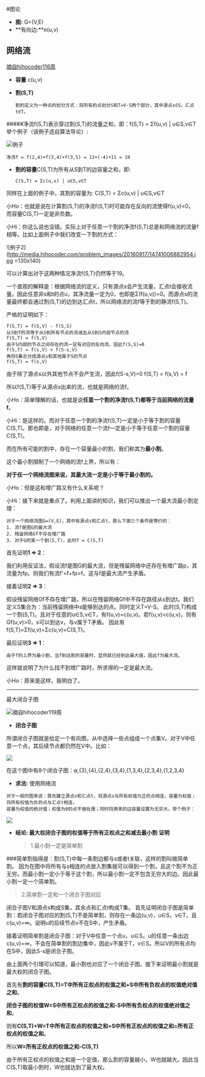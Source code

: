 #图论
* **图:** G=(V,E)
* **有向边:**e(u,v)

网络流
--
[摘自hihocoder116周](Jhttps://hihocoder.com/problemset/problem/1378)
* **容量** c(u,v)

* **割(S,T)**

      割的定义为一种点的划分方式：将所有的点划分S和T=V-S两个部分，其中源点s∈S，汇点t∈T。

#####净流f(S,T)表示穿过割(S,T)的流量之和，即：f(S,T) = Σf(u,v) | u∈S,v∈T
举个例子（该例子选自算法导论）:

![例子](http://media.hihocoder.com/problem_images/20160917/14741006888435.jpg)

    净流f = f(2,4)+f(3,4)+f(3,5) = 12+(-4)+11 = 19
* **割的容量**C(S,T)为所有从S到T的边容量之和，即:

      C(S,T) = Σc(u,v) | u∈S,v∈T
同样在上面的例子中，其割的容量为:
      C(S,T) = Σc(u,v) | u∈S,v∈T

小Ho：也就是说在计算割(S,T)的净流f(S,T)时可能存在反向的流使得f(u,v)<0，而容量C(S,T)一定是非负数。

小Hi：你这么说也没错。实际上对于任意一个割的净流f(S,T)总是和网络流的流量f相等。比如上面例子中我们改变一下割的方式：

![例子2](http://media.hihocoder.com/problem_images/20160917/14741006882954.jpg =130x140)

可以计算出对于这两种情况净流f(S,T)仍然等于19。

一个直观的解释是：根据网络流的定义，只有源点s会产生流量，汇点t会接收流量。因此任意非s和t的点u，其净流量一定为0，也即是Σ(f(u,v))=0。而源点s的流量最终都会通过割(S,T)的边到达汇点t，所以网络流的流f等于割的静流f(S,T)。

严格的证明如下：
```
f(S,T) = f(S,V) - f(S,S)
从S到T的流等于从S到所有节点的流减去从S到S内部节点的流
f(S,T) = f(S,V)
由于S内部的节点之间存在的流一定有对应的反向流，因此f(S,S)=0
f(S,T) = f(s,V) + f(S-s,V)
再将S集合分成源点s和其他属于S的节点
f(S,T) = f(s,V)
```
由于除了源点s以外其他节点不会产生流，因此f(S-s,V)=0
f(S,T) = f(s,V) = f

所以f(S,T)等于从源点s出来的流，也就是网络的流f。

小Ho：简单理解的话，也就是说**任意一个割的净流f(S,T)都等于当前网络的流量f**。

小Hi：是这样的。而对于任意一个割的净流f(S,T)一定是小于等于割的容量C(S,T)。那也即是，对于网络的任意一个流f一定是小于等于任意一个割的容量C(S,T)。

而在所有可能的割中，存在一个容量最小的割，我们称其为**最小割**。

这个最小割限制了一个网络的流f上界，所以有：

**对于任一个网络流图来说，其最大流一定是小于等于最小割的。**

小Ho：但是这和增广路又有什么关系呢？

小Hi：接下来就是重点了。利用上面讲的知识，我们可以推出一个最大流最小割定理：

```
对于一个网络流图G=(V,E)，其中有源点s和汇点t，那么下面三个条件是等价的：
1. 流f是图G的最大流
2. 残留网络Gf不存在增广路
3. 对于G的某一个割(S,T)，此时f = C(S,T)
```
首先证明**1 => 2**：

我们利用反证法，假设流f是图G的最大流，但是残留网络中还存在有增广路p，其流量为fp。则我们有流f'=f+fp>f。这与f是最大流产生矛盾。

接着证明**2 => 3**：

假设残留网络Gf不存在增广路，所以在残留网络Gf中不存在路径从s到达t。我们定义S集合为：当前残留网络中s能够到达的点。同时定义T=V-S。
此时(S,T)构成一个割(S,T)。且对于任意的u∈S,v∈T，有f(u,v)=c(u,v)。若f(u,v)<c(u,v)，则有Gf(u,v)>0，s可以到达v，与v属于T矛盾。
因此有f(S,T)=Σf(u,v)=Σc(u,v)=C(S,T)。

最后证明**3 => 1**：

    由于f的上界为最小割，当f到达割的容量时，显然就已经到达最大值，因此f为最大流。 

这样就说明了为什么找不到增广路时，所求得的一定是最大流。

小Ho：原来是这样，我明白了。

---

最大闭合子图

![摘自hihocoder119周](https://hihocoder.com/problemset/problem/1398)

* **闭合子图**

所谓闭合子图就是给定一个有向图，从中选择一些点组成一个点集V。对于V中任意一个点，其后续节点都仍然在V中。比如：

![](http://media.hihocoder.com/problem_images/20161008/14759139776998.jpg)

在这个图中有8个闭合子图：∅,{3},{4},{2,4},{3,4},{1,3,4},{2,3,4},{1,2,3,4}

* **求法:**
   使用网络流
```
对于一般的图来说：首先建立源点s和汇点t，将源点s与所有权值为正的点相连，容量为权值；将所有权值为负的点与汇点t相连，
容量为权值的绝对值；权值为0的点不做处理；同时将原来的边容量设置为无穷大。举个例子：
```
![](http://media.hihocoder.com/problem_images/20161008/14759139785938.jpg)

* **结论: 最大权闭合子图的权值等于所有正权点之和减去最小割**
   **证明**

  >1.最小割一定是简单割

###简单割指得是：割(S,T)中每一条割边都与s或者t关联，这样的割叫做简单割。
因为在图中将所有与s相连的点放入割集就可以得到一个割，且这个割不为正无穷。而最小割一定小于等于这个割，所以最小割一定不包含无穷大的边。因此最小割一定一个简单割。

   >2.简单割一定和一个闭合子图对应

闭合子图V和源点s构成S集，其余点和汇点t构成T集。
首先证明闭合子图是简单割：若闭合子图对应的割(S,T)不是简单割，则存在一条边(u,v)，u∈S，v∈T，且c(u,v)=∞。说明u的后续节点v不在S中，产生矛盾。

接着证明简单割是闭合子图：对于V中任意一个点u，u∈S。u的任意一条出边c(u,v)=∞，不会在简单割的割边集中，因此v不属于T，v∈S。所以V的所有点均在S中，因此S-s是闭合子图。

由上面两个引理可以知道，最小割也对应了一个闭合子图，接下来证明最小割就是最大权的闭合子图。

首先有**割的容量C(S,T)=T中所有正权点的权值之和+S中所有负权点的权值绝对值之和**。

**闭合子图的权值W=S中所有正权点的权值之和-S中所有负权点的权值绝对值之和**。

则有**C(S,T)+W=T中所有正权点的权值之和+S中所有正权点的权值之和=所有正权点的权值之和**。

所以**W=所有正权点的权值之和-C(S,T)**

由于所有正权点的权值之和是一个定值，那么割的容量越小，W也就越大。因此当C(S,T)取最小割时，W也就达到了最大权。
